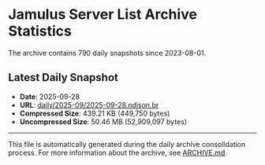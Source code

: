 # Jamulus Server List Archive Statistics

The archive contains 790 daily snapshots since 2023-08-01.

## Latest Daily Snapshot

- **Date**: 2025-09-28
- **URL**: [daily/2025-09/2025-09-28.ndjson.br](https://jamulus-archive.ap-south-1.linodeobjects.com/main/daily/2025-09/2025-09-28.ndjson.br)
- **Compressed Size**: 439.21 KB (449,750 bytes)
- **Uncompressed Size**: 50.46 MB (52,909,097 bytes)

---

This file is automatically generated during the daily archive consolidation process.
For more information about the archive, see [ARCHIVE.md](ARCHIVE.md).
